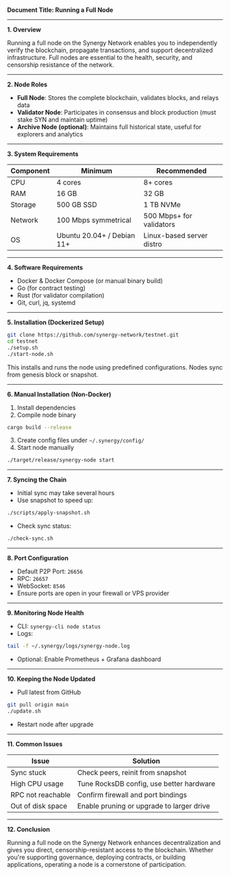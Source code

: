**Document Title: Running a Full Node**

---

**1. Overview**

Running a full node on the Synergy Network enables you to independently verify the blockchain, propagate transactions, and support decentralized infrastructure. Full nodes are essential to the health, security, and censorship resistance of the network.

---

**2. Node Roles**

* **Full Node**: Stores the complete blockchain, validates blocks, and relays data
* **Validator Node**: Participates in consensus and block production (must stake SYN and maintain uptime)
* **Archive Node (optional)**: Maintains full historical state, useful for explorers and analytics

---

**3. System Requirements**

| Component | Minimum                    | Recommended               |
| --------- | -------------------------- | ------------------------- |
| CPU       | 4 cores                    | 8+ cores                  |
| RAM       | 16 GB                      | 32 GB                     |
| Storage   | 500 GB SSD                 | 1 TB NVMe                 |
| Network   | 100 Mbps symmetrical       | 500 Mbps+ for validators  |
| OS        | Ubuntu 20.04+ / Debian 11+ | Linux-based server distro |

---

**4. Software Requirements**

* Docker & Docker Compose (or manual binary build)
* Go (for contract testing)
* Rust (for validator compilation)
* Git, curl, jq, systemd

---

**5. Installation (Dockerized Setup)**

```bash
git clone https://github.com/synergy-network/testnet.git
cd testnet
./setup.sh
./start-node.sh
```

This installs and runs the node using predefined configurations. Nodes sync from genesis block or snapshot.

---

**6. Manual Installation (Non-Docker)**

1. Install dependencies
2. Compile node binary

```bash
cargo build --release
```

3. Create config files under `~/.synergy/config/`
4. Start node manually

```bash
./target/release/synergy-node start
```

---

**7. Syncing the Chain**

* Initial sync may take several hours
* Use snapshot to speed up:

```bash
./scripts/apply-snapshot.sh
```

* Check sync status:

```bash
./check-sync.sh
```

---

**8. Port Configuration**

* Default P2P Port: `26656`
* RPC: `26657`
* WebSocket: `8546`
* Ensure ports are open in your firewall or VPS provider

---

**9. Monitoring Node Health**

* CLI: `synergy-cli node status`
* Logs:

```bash
tail -f ~/.synergy/logs/synergy-node.log
```

* Optional: Enable Prometheus + Grafana dashboard

---

**10. Keeping the Node Updated**

* Pull latest from GitHub

```bash
git pull origin main
./update.sh
```

* Restart node after upgrade

---

**11. Common Issues**

| Issue             | Solution                                  |
| ----------------- | ----------------------------------------- |
| Sync stuck        | Check peers, reinit from snapshot         |
| High CPU usage    | Tune RocksDB config, use better hardware  |
| RPC not reachable | Confirm firewall and port bindings        |
| Out of disk space | Enable pruning or upgrade to larger drive |

---

**12. Conclusion**

Running a full node on the Synergy Network enhances decentralization and gives you direct, censorship-resistant access to the blockchain. Whether you're supporting governance, deploying contracts, or building applications, operating a node is a cornerstone of participation.
